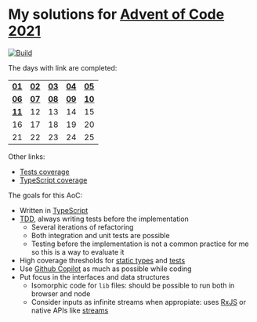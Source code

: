 # My solutions for [Advent of Code 2021](https://adventofcode.com/2021)

[![Build](https://github.com/igncp/aoc-21/actions/workflows/verify.yml/badge.svg)](https://github.com/igncp/aoc-21/actions/workflows/verify.yml)

The days with link are completed:

<table>
  <tr>
    <td><b><a href="./days/01">01</a></b></td><td><b><a href="./days/02">02</a></b></td>
    <td><b><a href="./days/03">03</a></b></td><td><b><a href="./days/04">04</a></b></td>
    <td><b><a href="./days/05">05</a></b></td>
  </tr>
  <tr>
    <td><b><a href="./days/06">06</a></b></td><td><b><a href="./days/07">07</a></b></td>
    <td><b><a href="./days/08">08</a></b></td><td><b><a href="./days/09">09</a></b></td>
    <td><b><a href="./days/10">10</a></b></td>
  </tr>
  <tr>
    <td><b><a href="./days/11">11</a></b></td>
    <td>12</td><td>13</td><td>14</td><td>15</td>
  </tr>
  <tr>
    <td>16</td><td>17</td><td>18</td><td>19</td><td>20</td>
  </tr>
  <tr>
    <td>21</td><td>22</td><td>23</td><td>24</td><td>25</td>
  </tr>
</table>

Other links:

- [Tests coverage](https://igncp.github.io/aoc-21/tests-coverage)
- [TypeScript coverage](https://igncp.github.io/aoc-21/typescript-coverage)

The goals for this AoC:

- Written in [TypeScript](https://www.typescriptlang.org/)
- [TDD](https://en.wikipedia.org/wiki/Test-driven_development), always writing tests before the implementation
    - Several iterations of refactoring
    - Both integration and unit tests are possible
    - Testing before the implementation is not a common practice for me so this is a way to evaluate it
- High coverage thresholds for [static types](https://github.com/alexcanessa/typescript-coverage-report) and [tests](https://jestjs.io/docs/configuration#coveragethreshold-object)
- Use [Github Copilot](https://copilot.github.com/) as much as possible while coding
- Put focus in the interfaces and data structures
    - Isomorphic code for `lib` files: should be possible to run both in browser and node
    - Consider inputs as infinite streams when appropiate: uses [RxJS](https://rxjs.dev/) or native APIs like [streams](https://nodejs.org/api/stream.html#readable-streams)

